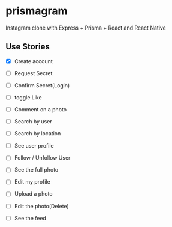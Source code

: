# prismagram
Instagram clone with Express + Prisma + React and React Native


## Use Stories

 - [X] Create account
 - [ ] Request Secret
 - [ ] Confirm Secret(Login)
 - [ ] toggle Like
 - [ ] Comment on a photo
 - [ ] Search by user
 - [ ] Search by location
 - [ ] See user profile
 - [ ] Follow / Unfollow User
 - [ ] See the full photo
 - [ ] Edit my profile
 - [ ] Upload a photo
 - [ ] Edit the photo(Delete)
 
 - [ ] See the feed